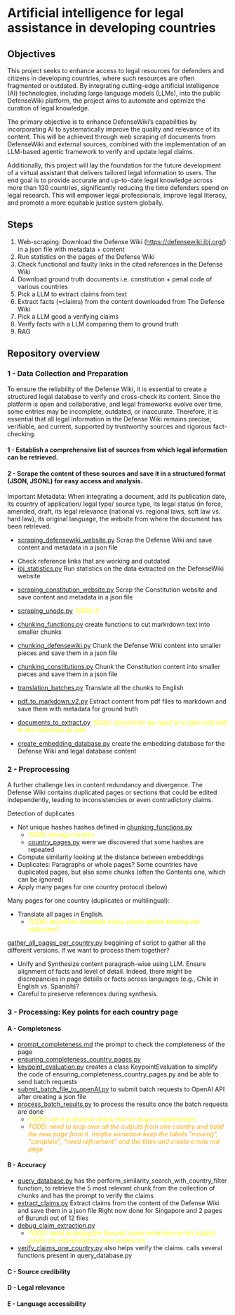 # Artificial intelligence for legal assistance in developing countries

## Objectives

This project seeks to enhance access to legal resources for defenders and citizens in developing countries, where such resources are often fragmented or outdated. By integrating cutting-edge artificial intelligence (AI) technologies, including large language models (LLMs), into the public DefenseWiki platform, the project aims to automate and optimize the curation of legal knowledge.
 
The primary objective is to enhance DefenseWiki’s capabilities by incorporating AI to systematically improve the quality and relevance of its content. This will be achieved through web scraping of documents from DefenseWiki and external sources, combined with the implementation of an LLM-based agentic framework to verify and update legal claims.
 
Additionally, this project will lay the foundation for the future development of a virtual assistant that delivers tailored legal information to users. The end goal is to provide accurate and up-to-date legal knowledge across more than 130 countries, significantly reducing the time defenders spend on legal research. This will empower legal professionals, improve legal literacy, and promote a more equitable justice system globally.


## Steps

1. Web-scraping: Download the Defense Wiki (https://defensewiki.ibj.org/) in a json file with metadata + content
2. Run statistics on the pages of the Defense Wiki
3. Check functional and faulty links in the cited references in the Defense Wiki
4. Download ground truth documents i.e. constitution + penal code of various countries
5. Pick a LLM to extract claims from text
5. Extract facts (=claims) from the content downloaded from The Defense Wiki
6. Pick a LLM good a verifying claims
7. Verify facts with a LLM comparing them to ground truth
8. RAG


## Repository overview

### 1 - Data Collection and Preparation

To ensure the reliability of the Defense Wiki, it is essential to create a structured legal database to verify and cross-check its content. Since the platform is open and collaborative, and legal frameworks evolve over time, some entries may be incomplete, outdated, or inaccurate. Therefore, it is essential that all legal information in the Defense Wiki remains precise, verifiable, and current, supported by trustworthy sources and rigorous fact-checking.

#### 1 - Establish a comprehensive list of sources from which legal information can be retrieved. 

#### 2 - Scrape the content of these sources and save it in a structured format (JSON, JSONL) for easy access and analysis.

Important Metadata: When integrating a document, add its publication date, its country of application/ legal type/ source type, its legal status (in force, amended, draft, its legal relevance (national vs. regional laws, soft law vs. hard law), its original language, the website from where the document has been retrieved.

* [scraping_defensewiki_website.py](scripts/scraping_defensewiki_website.py) 
Scrap the Defense Wiki and save content and metadata in a json file
+ Check reference links that are working and outdated
+ [ibj_statistics.py](scripts/ibj_statistics.py)
Run statistics on the data extracted on the DefenseWiki website

* [scraping_constitution_website.py](scripts/scraping_constitution_website.py)
Scrap the Constitution website and save content and metadata in a json file

* [scraping_unodc.py](scripts/scraping_unodc.py) <font color="yellow">*TODO !!!*</font>

* [chunking_functions.py](scripts/chunking_functions.py)
create functions to cut markrdown text into smaller chunks

* [chunking_defensewiki.py](scripts/chunking_defensewiki.py)
Chunk the Defense Wiki content into smaller pieces and save them in a json file

* [chunking_constitutions.py](scripts/chunking_constitutions.py)
Chunk the Constitution content into smaller pieces and save them in a json file

* [translation_batches.py](scripts/translation_batches.py)
Translate all the chunks to English

* [pdf_to_markdown_v2.py](scripts/pdf_to_markdown_v2.py)
Extract content from pdf files to markdown and save them with metadata for ground truth

* [documents_to_extract.py](scripts/documents_to_extract.py) <font color="yellow">*TODO: documents we need to scrape and add to the collection as well*</font>

* [create_embedding_database.py](scripts/create_embedding_database.py) create the embedding database for the Defense Wiki and legal database content

### 2 - Preprocessing

A further challenge lies in content redundancy and divergence. The Defense Wiki contains duplicated pages or sections that could be edited independently, leading to inconsistencies or even contradictory claims.

Detection of duplicates
* Not unique hashes
hashes defined in [chunking_functions.py](scripts/chunking_functions.py) 
  - <font color="yellow">*TODO manage hashes*</font>
  - [country_pages.py](scripts/country_pages.py) were we discovered that some hashes are repeated
* Compute similarity looking at the distance between embeddings
* Duplicates: Paragraphs or whole pages? Some countries have duplicated pages, but also some chunks (often the Contents one, which can be ignored)
* Apply many pages for one country protocol (below)


Many pages for one country (duplicates or multilingual): 
* Translate all pages in English. 
  - <font color="yellow">*TODO: should we translate every chunk before building the collection?*</font>

[gather_all_pages_per_country.py](scripts/gather_all_pages_per_country.py) 
beggining of script to gather all the different versions. If we want to process them together?


* Unify and Synthesize content paragraph-wise using LLM. Ensure alignment of facts and level of detail. Indeed, there might be discrepancies in page details or facts across languages (e.g., Chile in English vs. Spanish)? 
* Careful to preserve references during synthesis.


### 3 - Processing: Key points for each country page

#### A - Completeness
* [prompt_completeness.md](data/prompts/prompt_completeness.md) the prompt to check the completeness of the page
* [ensuring_completeness_country_pages.py](scripts/ensuring_completeness_country_pages.py)
* [keypoint_evaluation.py](scripts/keypoint_evaluation.py)  creates a class KeypointEvaluation to simplify the code of ensuring_completeness_country_pages.py and be able to send batch requests
* [submit_batch_file_to_openAI.py](scripts/submit_batch_file_to_openAI.py) to submit batch requests to OpenAI API after creating a json file
* [process_batch_results.py](scripts/process_batch_results.py) to process the results once the batch requests are done
  - <font color="yellow">*TODO: run it in India to check that no bugs in optimization*</font>
  - <font color="orange">*TODO: need to loop over all the outputs from one country and build the new page from it. maybe somehow keep the labels "missing", "complete", "need refinement" and the titles
and create a new md page*</font>

#### B - Accuracy
* [query_database.py](scripts/query_database.py) has the perform_similarity_search_with_country_filter function, to retrieve the 5 most relevant chunk from the collection of chunks
and has the prompt to verify the claims
*  [extract_claims.py](scripts/extract_claims.py)
Extract claims from the content of the Defense Wiki and save them in a json file
Right now done for Singapore and 2 pages of Burundi out of 12 files
* [debug_claim_extraction.py](scripts/debug_claim_extraction.py)
  - <font color="yellow">*TODO: need to debug the Burundi claim extraction as the bullets points are interpreted as new sentences.*</font>
* [verify_claims_one_country.py](scripts/verify_claims_one_country.py) also helps verify the claims. calls several functions present in query_database.py

#### C -  Source credibility 
#### D - Legal relevance
#### E - Language accessibility

